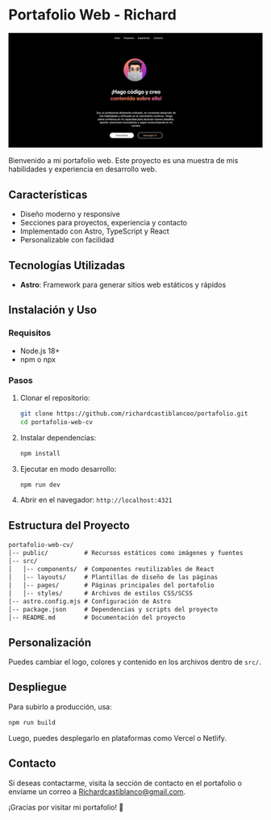 # Portafolio Web - Richard

![Vista previa del portafolio](public/portafolioweb-1img.png)

Bienvenido a mi portafolio web. Este proyecto es una muestra de mis habilidades y experiencia en desarrollo web.

## Características
- Diseño moderno y responsive
- Secciones para proyectos, experiencia y contacto
- Implementado con Astro, TypeScript y React
- Personalizable con facilidad

## Tecnologías Utilizadas
- **Astro**: Framework para generar sitios web estáticos y rápidos

## Instalación y Uso
### Requisitos
- Node.js 18+
- npm o npx 

### Pasos
1. Clonar el repositorio:
   ```bash
   git clone https://github.com/richardcastiblancoo/portafolio.git
   cd portafolio-web-cv
   ```
2. Instalar dependencias:
   ```bash
   npm install
   ```
3. Ejecutar en modo desarrollo:
   ```bash
   npm run dev
   ```
4. Abrir en el navegador: `http://localhost:4321`

## Estructura del Proyecto
```
portafolio-web-cv/
│-- public/          # Recursos estáticos como imágenes y fuentes
│-- src/
│   │-- components/  # Componentes reutilizables de React
│   │-- layouts/     # Plantillas de diseño de las páginas
│   │-- pages/       # Páginas principales del portafolio
│   │-- styles/      # Archivos de estilos CSS/SCSS
│-- astro.config.mjs # Configuración de Astro
│-- package.json     # Dependencias y scripts del proyecto
│-- README.md        # Documentación del proyecto
```

## Personalización
Puedes cambiar el logo, colores y contenido en los archivos dentro de `src/`.

## Despliegue
Para subirlo a producción, usa:
```bash
npm run build
```
Luego, puedes desplegarlo en plataformas como Vercel o Netlify.

## Contacto
Si deseas contactarme, visita la sección de contacto en el portafolio o envíame un correo a [Richardcastiblanco@gmail.com](mailto:Richardcastiblanco@gmail.com).

¡Gracias por visitar mi portafolio! 🚀



